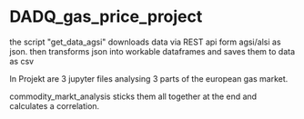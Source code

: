 # DADQ_gas_price_project


the script "get_data_agsi" downloads data via REST api form agsi/alsi as json. then transforms json into workable dataframes and saves them to data as csv


In Projekt  are 3 jupyter files analysing 3 parts of the european gas market. 

commodity_markt_analysis sticks them all together at the end and calculates a correlation.




